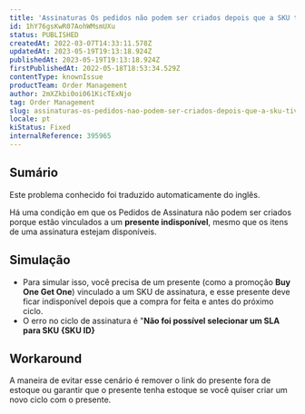 ```yaml
---
title: 'Assinaturas Os pedidos não podem ser criados depois que a SKU tiver sido vinculada a um presente indisponível'
id: 1hY76gsKwR07AohWMsmUXu
status: PUBLISHED
createdAt: 2022-03-07T14:33:11.578Z
updatedAt: 2023-05-19T19:13:18.924Z
publishedAt: 2023-05-19T19:13:18.924Z
firstPublishedAt: 2022-05-18T18:53:34.529Z
contentType: knownIssue
productTeam: Order Management
author: 2mXZkbi0oi061KicTExNjo
tag: Order Management
slug: assinaturas-os-pedidos-nao-podem-ser-criados-depois-que-a-sku-tiver-sido-vinculada-a-um-presente-indisponivel
locale: pt
kiStatus: Fixed
internalReference: 395965
---
```


## Sumário

<div class="alert alert-info">
  <p>Este problema conhecido foi traduzido automaticamente do inglês.</p>
</div>


Há uma condição em que os Pedidos de Assinatura não podem ser criados porque estão vinculados a um **presente indisponível**, mesmo que os itens de uma assinatura estejam disponíveis.

## Simulação



- Para simular isso, você precisa de um presente (como a promoção **Buy One Get One**) vinculado a um SKU de assinatura, e esse presente deve ficar indisponível depois que a compra for feita e antes do próximo ciclo.
- O erro no ciclo de assinatura é "**Não foi possível selecionar um SLA para SKU {SKU ID}**

## Workaround


A maneira de evitar esse cenário é remover o link do presente fora de estoque ou garantir que o presente tenha estoque se você quiser criar um novo ciclo com o presente.

